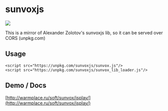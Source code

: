 # sunvoxjs

<img src="http://www.warmplace.ru/soft/sunvox/disk.png"/>

This is a mirror of Alexander Zolotov's sunvoxjs lib, so it can be served over CORS (unpkg.com)

## Usage

    <script src="https://unpkg.com/sunvoxjs/sunvox.js"/>
    <script src="https://unpkg.com/sunvoxjs/sunvox_lib_loader.js"/>

## Demo / Docs

[http://warmplace.ru/soft/sunvox/jsplay/](http://warmplace.ru/soft/sunvox/jsplay/)
